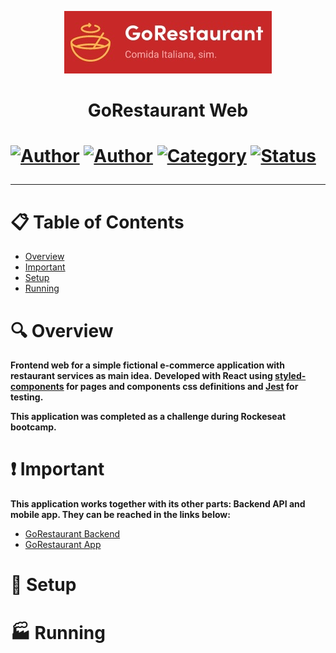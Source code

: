 <p align="center">
   <img src="https://github.com/tfbio/restaurant_web/blob/master/github/restaurantweb_logo.jpg"/>
</p>
<h1 align="center">GoRestaurant Web<h1>
  
[![Author](https://img.shields.io/badge/author-Tfbio-brightgreen)](https://github.com/tfbio)
[![Author](https://img.shields.io/badge/author-Rocketseat-brightgreen)](https://github.com/Rocketseat)
[![Category](https://img.shields.io/badge/category-challenge-brightgreen)](#)
[![Status](https://img.shields.io/badge/status-finished-brightgreen)](#)

---
# :clipboard: Table of Contents

* [Overview](#mag-overview)
* [Important](#heavy_exclamation_mark-important)
* [Setup](#wrench-setup)
* [Running](#factory-running)

# :mag: Overview

**Frontend web for a simple fictional e-commerce application with restaurant services as main idea.**
**Developed with React using [styled-components](https://styled-components.com/) for pages and components css definitions and [Jest](https://jestjs.io/) for testing.**

**This application was completed as a challenge during Rockeseat bootcamp.**

# :heavy_exclamation_mark: Important

**This application works together with its other parts: Backend API and mobile app. They can be reached in the links below:**
- [GoRestaurant Backend](https://github.com/tfbio/e_commerce)
- [GoRestaurant App](https://github.com/tfbio/restaurant_mobile)

# :wrench: Setup

# :factory: Running
